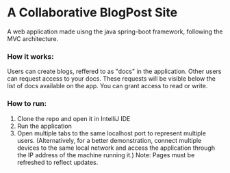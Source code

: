 # A Collaborative BlogPost Site

A web application made uisng the java spring-boot framework, following the MVC architecture.

### How it works:
Users can create blogs, reffered to as "docs" in the application. Other users can request access to your docs. These requests will be visible below the list of docs available on the app. You can grant access to read or write.

### How to run:
1. Clone the repo and open it in IntelliJ IDE
2. Run the application
3. Open multiple tabs to the same localhost port to represent multiple users. (Alternatively, for a better demonstration, connect multiple devices to the same local network and access the application through the IP address of the machine running it.)
Note: Pages must be refreshed to reflect updates.
